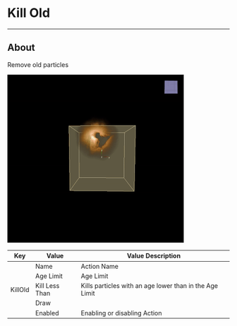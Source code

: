 # Kill Old

___

## About

Remove old particles

![alt text](media/source-kill.gif)

<table><thead>
  <tr>
    <th>Key</th>
    <th>Value</th>
    <th>Value Description</th>
  </tr></thead>
<tbody>
  <tr>
    <td rowspan="5">KillOld</td>
    <td>Name</td>
    <td>Action Name</td>
  </tr>
  <tr>
    <td>Age Limit</td>
    <td>Age Limit</td>
  </tr>
  <tr>
    <td>Kill Less Than</td>
    <td>Kills particles with an age lower than in the Age Limit</td>
  </tr>
  <tr>
    <td>Draw</td>
    <td></td>
  </tr>
  <tr>
    <td>Enabled</td>
    <td>Enabling or disabling Action</td>
  </tr>
</tbody>
</table>
